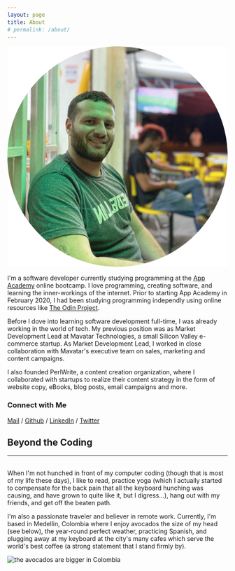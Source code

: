 ```yaml
---
layout: page
title: About
# permalink: /about/
---
```

<div class="img-wrap-center">
<img src="./assets/ben-tienda-circle.png" id="ben-in-tienda" alt="picture of ben perlmutter">
</div>

I'm a software developer currently studying programming at the [App Academy](https://appacademy.io/) online bootcamp. I love programming, creating software, and learning the inner-workings of the internet. Prior to starting App Academy in February 2020, I had been studying programming independly using online resources like [The Odin Project](https://theodinproject.org).

Before I dove into learning software development full-time, I was already working in the world of tech. My previous position was as Market Development Lead at Mavatar Technologies, a small Silicon Valley e-commerce startup. As Market Development Lead, I worked in close collaboration with Mavatar's executive team on sales, marketing and content campaigns. 

I also founded PerlWrite, a content creation organization, where I collaborated with startups to realize their content strategy in the form of website copy, eBooks, blog posts, email campaigns and more.  

### Connect with Me
[Mail](mailto:ben@perlmutter.io) / [Github](https://github.com/bpmutter) / [LinkedIn](https://www.linkedin.com/in/ben-perlmutter-a410228a/) / [Twitter](https://twitter.com/bpmutter)

## Beyond the Coding
---
<br>
When I'm not hunched in front of my computer coding (though that is most of my life these days), I like to read, practice yoga (which I actually started to compensate for the back pain that all the keyboard hunching was causing, and have grown to quite like it, but I digress...), hang out with my friends, and get off the beaten path.

I'm also a passionate traveler and believer in remote work. Currently, I'm based in Medellin, Colombia where I enjoy  avocados the size of my head (see below), the year-round perfect weather, practicing Spanish, and plugging away at my keyboard at the city's many cafes which serve the world's best coffee (a strong statement that I stand firmly by).

<div class="img-wrap-center">
<img src="./assets/img/avocado-head.png" id="avocado-head" alt="the avocados are bigger in Colombia">
</div>

